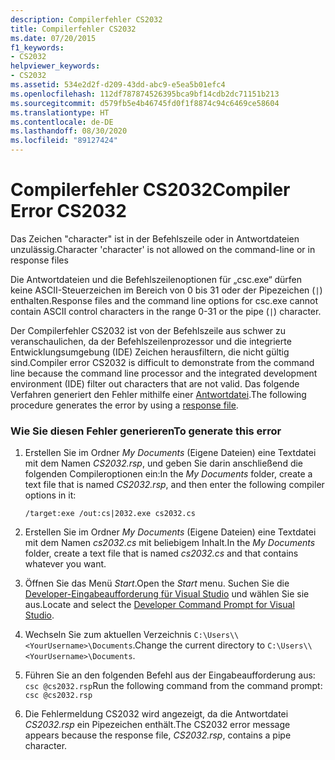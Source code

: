 ```yaml
---
description: Compilerfehler CS2032
title: Compilerfehler CS2032
ms.date: 07/20/2015
f1_keywords:
- CS2032
helpviewer_keywords:
- CS2032
ms.assetid: 534e2d2f-d209-43dd-abc9-e5ea5b01efc4
ms.openlocfilehash: 112df787874526395bca9bf14cdb2dc71151b213
ms.sourcegitcommit: d579fb5e4b46745fd0f1f8874c94c6469ce58604
ms.translationtype: HT
ms.contentlocale: de-DE
ms.lasthandoff: 08/30/2020
ms.locfileid: "89127424"
---
```

# <a name="compiler-error-cs2032"></a><span data-ttu-id="7fdd1-103">Compilerfehler CS2032</span><span class="sxs-lookup"><span data-stu-id="7fdd1-103">Compiler Error CS2032</span></span>

<span data-ttu-id="7fdd1-104">Das Zeichen "character" ist in der Befehlszeile oder in Antwortdateien unzulässig.</span><span class="sxs-lookup"><span data-stu-id="7fdd1-104">Character 'character' is not allowed on the command-line or in response files</span></span>

 <span data-ttu-id="7fdd1-105">Die Antwortdateien und die Befehlszeilenoptionen für „csc.exe“ dürfen keine ASCII-Steuerzeichen im Bereich von 0 bis 31 oder der Pipezeichen (`|`) enthalten.</span><span class="sxs-lookup"><span data-stu-id="7fdd1-105">Response files and the command line options for csc.exe cannot contain ASCII control characters in the range 0-31 or the pipe (`|`) character.</span></span>

 <span data-ttu-id="7fdd1-106">Der Compilerfehler CS2032 ist von der Befehlszeile aus schwer zu veranschaulichen, da der Befehlszeilenprozessor und die integrierte Entwicklungsumgebung (IDE) Zeichen herausfiltern, die nicht gültig sind.</span><span class="sxs-lookup"><span data-stu-id="7fdd1-106">Compiler error CS2032 is difficult to demonstrate from the command line because the command line processor and the integrated development environment (IDE) filter out characters that are not valid.</span></span> <span data-ttu-id="7fdd1-107">Das folgende Verfahren generiert den Fehler mithilfe einer [Antwortdatei](../compiler-options/response-file-compiler-option.md).</span><span class="sxs-lookup"><span data-stu-id="7fdd1-107">The following procedure generates the error by using a [response file](../compiler-options/response-file-compiler-option.md).</span></span>

### <a name="to-generate-this-error"></a><span data-ttu-id="7fdd1-108">Wie Sie diesen Fehler generieren</span><span class="sxs-lookup"><span data-stu-id="7fdd1-108">To generate this error</span></span>

1. <span data-ttu-id="7fdd1-109">Erstellen Sie im Ordner *My Documents* (Eigene Dateien) eine Textdatei mit dem Namen *CS2032.rsp*, und geben Sie darin anschließend die folgenden Compileroptionen ein:</span><span class="sxs-lookup"><span data-stu-id="7fdd1-109">In the *My Documents* folder, create a text file that is named *CS2032.rsp*, and then enter the following compiler options in it:</span></span>
  
    ```console
    /target:exe /out:cs|2032.exe cs2032.cs
    ```

2. <span data-ttu-id="7fdd1-110">Erstellen Sie im Ordner *My Documents* (Eigene Dateien) eine Textdatei mit dem Namen *cs2032.cs* mit beliebigem Inhalt.</span><span class="sxs-lookup"><span data-stu-id="7fdd1-110">In the *My Documents* folder, create a text file that is named *cs2032.cs* and that contains whatever you want.</span></span>

3. <span data-ttu-id="7fdd1-111">Öffnen Sie das Menü *Start*.</span><span class="sxs-lookup"><span data-stu-id="7fdd1-111">Open the *Start* menu.</span></span> <span data-ttu-id="7fdd1-112">Suchen Sie die [Developer-Eingabeaufforderung für Visual Studio](../../../framework/tools/developer-command-prompt-for-vs.md) und wählen Sie sie aus.</span><span class="sxs-lookup"><span data-stu-id="7fdd1-112">Locate and select the [Developer Command Prompt for Visual Studio](../../../framework/tools/developer-command-prompt-for-vs.md).</span></span>

4. <span data-ttu-id="7fdd1-113">Wechseln Sie zum aktuellen Verzeichnis `C:\Users\\<YourUsername>\Documents`.</span><span class="sxs-lookup"><span data-stu-id="7fdd1-113">Change the current directory to `C:\Users\\<YourUsername>\Documents`.</span></span>

5. <span data-ttu-id="7fdd1-114">Führen Sie an den folgenden Befehl aus der Eingabeaufforderung aus: `csc @cs2032.rsp`</span><span class="sxs-lookup"><span data-stu-id="7fdd1-114">Run the following command from the command prompt: `csc @cs2032.rsp`</span></span>

6. <span data-ttu-id="7fdd1-115">Die Fehlermeldung CS2032 wird angezeigt, da die Antwortdatei *CS2032.rsp* ein Pipezeichen enthält.</span><span class="sxs-lookup"><span data-stu-id="7fdd1-115">The CS2032 error message appears because the response file, *CS2032.rsp*, contains a pipe character.</span></span>
